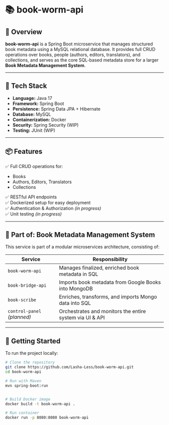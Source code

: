 # 📚 book-worm-api

## 🚀 Overview  
**book-worm-api** is a Spring Boot microservice that manages structured book metadata using a MySQL relational database. 
It provides full CRUD operations over books, people (authors, editors, translators), and collections, and serves as the 
core SQL-based metadata store for a larger **Book Metadata Management System**.

---

## 🧱 Tech Stack  
- **Language:** Java 17  
- **Framework:** Spring Boot  
- **Persistence:** Spring Data JPA + Hibernate  
- **Database:** MySQL  
- **Containerization:** Docker  
- **Security:** Spring Security (WIP)  
- **Testing:** JUnit (WIP)  

---

## 📦 Features  
✅ Full CRUD operations for:
- Books  
- Authors, Editors, Translators  
- Collections  

✅ RESTful API endpoints  
✅ Dockerized setup for easy deployment  
✅ Authentication & Authorization *(in progress)*  
✅ Unit testing *(in progress)*  

---

## 🧩 Part of: Book Metadata Management System

This service is part of a modular microservices architecture, consisting of:

| Service          | Responsibility                                   |
|------------------|---------------------------------------------------|
| `book-worm-api`  | Manages finalized, enriched book metadata in SQL |
| `book-bridge-api`| Imports book metadata from Google Books into MongoDB |
| `book-scribe`    | Enriches, transforms, and imports Mongo data into SQL |
| `control-panel` *(planned)* | Orchestrates and monitors the entire system via UI & API |

---

## 🔧 Getting Started

To run the project locally:

```bash
# Clone the repository
git clone https://github.com/Lasha-Less/book-worm-api.git
cd book-worm-api

# Run with Maven
mvn spring-boot:run


# Build Docker image
docker build -t book-worm-api .

# Run container
docker run -p 8080:8080 book-worm-api
